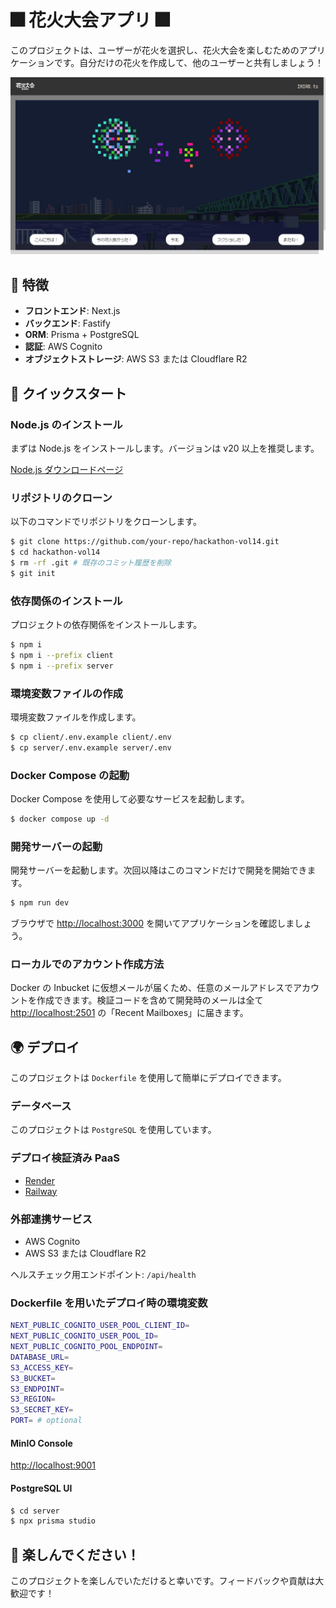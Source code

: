# 🎆 花火大会アプリ 🎆

このプロジェクトは、ユーザーが花火を選択し、花火大会を楽しむためのアプリケーションです。自分だけの花火を作成して、他のユーザーと共有しましょう！

![花火](./client/public/images/hanabi.png)

## 🌟 特徴

- **フロントエンド**: Next.js
- **バックエンド**: Fastify
- **ORM**: Prisma + PostgreSQL
- **認証**: AWS Cognito
- **オブジェクトストレージ**: AWS S3 または Cloudflare R2

## 🚀 クイックスタート

### Node.js のインストール

まずは Node.js をインストールします。バージョンは v20 以上を推奨します。

[Node.js ダウンロードページ](https://nodejs.org/)

### リポジトリのクローン

以下のコマンドでリポジトリをクローンします。

```sh
$ git clone https://github.com/your-repo/hackathon-vol14.git
$ cd hackathon-vol14
$ rm -rf .git # 既存のコミット履歴を削除
$ git init
```

### 依存関係のインストール

プロジェクトの依存関係をインストールします。

```sh
$ npm i
$ npm i --prefix client
$ npm i --prefix server
```

### 環境変数ファイルの作成

環境変数ファイルを作成します。

```sh
$ cp client/.env.example client/.env
$ cp server/.env.example server/.env
```

### Docker Compose の起動

Docker Compose を使用して必要なサービスを起動します。

```sh
$ docker compose up -d
```

### 開発サーバーの起動

開発サーバーを起動します。次回以降はこのコマンドだけで開発を開始できます。

```sh
$ npm run dev
```

ブラウザで [http://localhost:3000](http://localhost:3000) を開いてアプリケーションを確認しましょう。

### ローカルでのアカウント作成方法

Docker の Inbucket に仮想メールが届くため、任意のメールアドレスでアカウントを作成できます。検証コードを含めて開発時のメールは全て [http://localhost:2501](http://localhost:2501) の「Recent Mailboxes」に届きます。

## 🌍 デプロイ

このプロジェクトは `Dockerfile` を使用して簡単にデプロイできます。

### データベース

このプロジェクトは `PostgreSQL` を使用しています。

### デプロイ検証済み PaaS

- [Render](https://render.com)
- [Railway](https://railway.app)

### 外部連携サービス

- AWS Cognito
- AWS S3 または Cloudflare R2

ヘルスチェック用エンドポイント: `/api/health`

### Dockerfile を用いたデプロイ時の環境変数

```sh
NEXT_PUBLIC_COGNITO_USER_POOL_CLIENT_ID=
NEXT_PUBLIC_COGNITO_USER_POOL_ID=
NEXT_PUBLIC_COGNITO_POOL_ENDPOINT=
DATABASE_URL=
S3_ACCESS_KEY=
S3_BUCKET=
S3_ENDPOINT=
S3_REGION=
S3_SECRET_KEY=
PORT= # optional
```

#### MinIO Console

[http://localhost:9001](http://localhost:9001)

#### PostgreSQL UI

```sh
$ cd server
$ npx prisma studio
```

## 🎉 楽しんでください！

このプロジェクトを楽しんでいただけると幸いです。フィードバックや貢献は大歓迎です！
